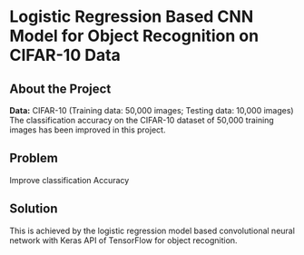 # Logistic Regression Based CNN Model for Object Recognition on CIFAR-10 Data

## About the Project
**Data:** CIFAR-10 (Training data: 50,000 images; Testing data: 10,000 images)<br >
The classification accuracy on the CIFAR-10 dataset of 50,000 training images has been improved in this project. 
## Problem
Improve classification Accuracy
## Solution
This is achieved by the logistic regression model based convolutional neural network with Keras API of TensorFlow for object recognition.
